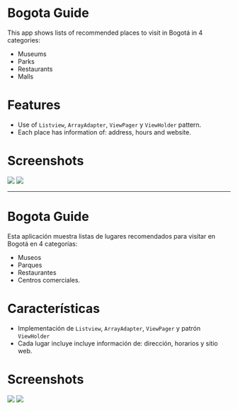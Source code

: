 # Bogota Guide

This app shows lists of recommended places to visit in Bogotá in 4 categories:

- Museums
- Parks
- Restaurants
- Malls

# Features

- Use of `Listview`, `ArrayAdapter`, `ViewPager` y `ViewHolder` pattern.
- Each place has information of: address, hours and website.

# Screenshots

![ ](Screenshots/screenshot_english1.png)
![ ](Screenshots/screenshot_english2.png)

<hr>

# Bogota Guide

Esta aplicación muestra listas de lugares recomendados para visitar en Bogotá en 4 categorías: 

- Museos
- Parques
- Restaurantes
- Centros comerciales.

# Características

- Implementación de `Listview`, `ArrayAdapter`, `ViewPager` y patrón `ViewHolder`
- Cada lugar incluye incluye información de: dirección, horarios y sitio web.

# Screenshots

![ ](Screenshots/screenshot_spanish1.png)
![ ](Screenshots/screenshot_spanish2.png)
